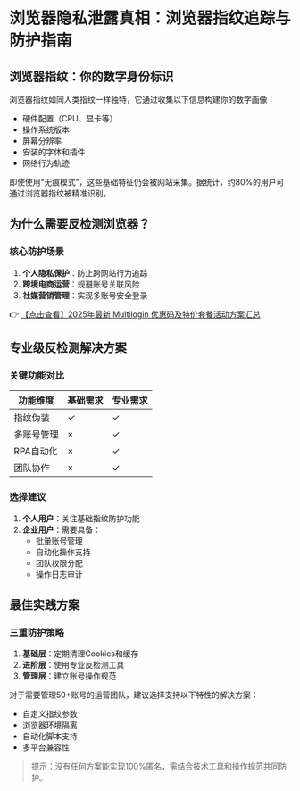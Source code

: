 # 浏览器隐私泄露真相：浏览器指纹追踪与防护指南

## 浏览器指纹：你的数字身份标识

浏览器指纹如同人类指纹一样独特，它通过收集以下信息构建你的数字画像：
- 硬件配置（CPU、显卡等）
- 操作系统版本
- 屏幕分辨率
- 安装的字体和插件
- 网络行为轨迹

即使使用"无痕模式"，这些基础特征仍会被网站采集。据统计，约80%的用户可通过浏览器指纹被精准识别。

## 为什么需要反检测浏览器？

### 核心防护场景
1. **个人隐私保护**：防止跨网站行为追踪
2. **跨境电商运营**：规避账号关联风险
3. **社媒营销管理**：实现多账号安全登录

👉 [【点击查看】2025年最新 Multilogin 优惠码及特价套餐活动方案汇总](https://bit.ly/multIlogin)

## 专业级反检测解决方案

### 关键功能对比
| 功能维度       | 基础需求               | 专业需求                  |
|----------------|------------------------|---------------------------|
| 指纹伪装       | ✓                      | ✓                         |
| 多账号管理     | ×                      | ✓                         |
| RPA自动化      | ×                      | ✓                         |
| 团队协作       | ×                      | ✓                         |

### 选择建议
1. **个人用户**：关注基础指纹防护功能
2. **企业用户**：需要具备：
   - 批量账号管理
   - 自动化操作支持
   - 团队权限分配
   - 操作日志审计

## 最佳实践方案

### 三重防护策略
1. **基础层**：定期清理Cookies和缓存
2. **进阶层**：使用专业反检测工具
3. **管理层**：建立账号操作规范

对于需要管理50+账号的运营团队，建议选择支持以下特性的解决方案：
- 自定义指纹参数
- 浏览器环境隔离
- 自动化脚本支持
- 多平台兼容性

> 提示：没有任何方案能实现100%匿名，需结合技术工具和操作规范共同防护。